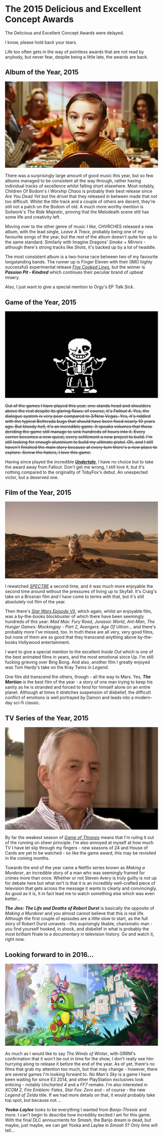 # The 2015 Delicious and Excellent Concept Awards

The Delicious and Excellent Concept Awards were delayed.

I know, please hold back your tears.

Life too often gets in the way of pointless awards that are not read by anybody, but never fear, despite being a little late, the awards are back.

## Album of the Year, 2015

![Passion Pit - Kindred](/assets/awards/2015/kindred.png)

There was a surprisingly large amount of good music this year, but so few albums managed to be consistent all the way through, rather having individual tracks of excellence whilst falling short elsewhere. Most notably, Children Of Bodom's *I Worship Chaos* is probably their best release since *Are You Dead Yet* but the drivel that they released in between made that not too difficult. Whilst the title track and a couple of others are decent, they're still not a patch on the Bodom of old. A much more worthy mention is Soilwork's *The Ride Majestic*, proving that the Melodeath scene still has some life and creativity left.

Moving over to the other genre of music I like, CHVRCHES released a new album, with the lead single, *Leave A Trace*, probably being one of my favourite songs of the year, but the rest of the album doesn't quite
	live up to the same standard. Similarly with Imagine Dragons' *Smoke + Mirrors* - although there's strong tracks like *Shots*, it's backed up by a lot of twaddle.

The most consistent album is a two-horse race between two of my favourite longstanding bands. The runner up is Finger Eleven with their (IMO highly successful) experimental
	release *[Five Cooked Lines](/blog/five-crooked-lines)*, but the winner is **_Passion Pit - Kindred_** which continues their peculiar brand of upbeat misery.

Also, I just want to give a special mention to Orgy's EP *Talk Sick*.

## Game of the Year, 2015

![Undertale](/assets/awards/2015/undertale.png)

~~Out of the games I have played this year, one stands head and shoulders above the rest despite its glaring flaws: of course, it's *Fallout 4*. Yes, the dialogue system is very poor compared to 3/New Vegas. Yes, it's riddled with the typical Bethesda bugs that should have been fixed nearly 10 years ago. But bloody hell, it's an incredible game. It speaks volumes that those deriding the game still manage to sink hundreds of hours into it. Every corner becomes a new quest, every settlement a new project to build. I'm still looking for enough aluminium to build my ultimate pistol. Oh, and I still haven't finished the main story because at every turn there's a new place to explore. Screw the haters, I love this game.~~

Having since played the incredible **_[Undertale](/blog/undertale)_**, I have no choice but to take the award away from Fallout. Don't get me wrong, I still love it, but it's nothing compared to the originality of TobyFox's debut. An unexpected victor, but a deserved one.

## Film of the Year, 2015

![The Martian](/assets/awards/2015/the-martian.jpg)

I rewatched *[SPECTRE](/blogalongabond/spectre)* a second time, and it was much more enjoyable the second time around without the pressures of living up to Skyfall. It's Craig's take on a Brosnan film and I have come to terms with that, but it's still absolutely not film of the year.

Then there's *[Star Wars Episode VII](/blog/the-force-awakens)*, which again, whilst an enjoyable film, was a by-the-books blockbuster of which there have been seemingly hundreds of this year: *Mad Max: Fury Road*, *Jurassic World*, *Ant-Man*, *The Hunger Games: Mockingjay - Part 2*, *Avengers: Age Of Ultron*... and there's probably more I've missed, too. In truth these are all very, very good films, but none of them are so good that they transcend anything above by-the-books Hollywood entertainment.

I want to give a special mention to the excellent *Inside Out* which is one of the best animated films in years, and the most emotional since Up. I'm still fucking grieving over Bing Bong. And also, another film I greatly enjoyed was Tom Hardy's take on the Kray Twins in *Legend*.

One film did transcend the others, though - all the way to Mars. Yes, **_The Martian_** is the best film of the year - a story of one man trying to keep his sanity as he is stranded and forced to fend for himself alone on an entire planet. Although at times it stretches suspension of disbelief, the difficult conflict of emotions is well portrayed by Damon and leads into a modern-day sci-fi classic.

## TV Series of the Year, 2015

![The Jinx: The Life and Deaths of Robert Durst](/assets/awards/2015/the-jinx.jpg)

By far the weakest season of *[Game of Thrones](/game-of-thrones-s5)* means that I'm ruling it out of the running on sheer principle. I'm also annoyed at myself at how much TV I have let slip through my fingers - new seasons of 24 and House of Cards are yet to be watched - so like the game award, this may be revisited in the coming months.

Towards the end of the year came a Netflix series known as *Making a Murderer*, an incredible story of a man who was seemingly framed for crimes more than once. Whether or not Steven Avery is truly guilty is not up for debate here but what isn't is that it is an incredibly well-crafted piece of television that gets across the message it wants to clearly and convincingly. As good as it is, it in fact lead me to watch something else which was even better...

**_The Jinx: The Life and Deaths of Robert Durst_** is basically the opposite of *Making a Murderer* and you almost cannot believe that this is real life. Although the first couple of episodes are a little slow to start, as the full story of Robert Durst unravels - this suprisingly likable, charismatic man - you find yourself hooked, in shock, and disbelief in what is probably the most brilliant finale to a documentary in television history. Go and watch it, right now.

## Looking forward to in 2016...

![Yooka-Laylee](/assets/awards/2015/yooka-laylee.png)

As much as I would like to say *The Winds of Winter*, with GRRM's confirmation that it won't be out in time for the show, I don't really see him hurrying along to release it before the end of the year.  As of yet, there's no films that grab my attention too much, but that may change - however, there are several games I'm looking forward to. *No Man's Sky* is a game I have been waiting for since E3 2014, and other PlayStation exclusives look enticing - notably *Uncharted 4* and a *FF7* remake. I'm also interested in *XCOM 2*, *Fire Emblem: Fates*, *Star Fox: Zero* and - of course - the new *Legend of Zelda* title. If we had more details on that, it would probably take top spot, but because not....

**_Yooka-Laylee_** looks to be everything I wanted from *Banjo-Threeie* and more. I can't begin to describe how incredibly excited I am for this game. With the final DLC annoucments for *Smash*, the Banjo dream is dead, but maybe, just maybe, we can get Yooka and Laylee in *Smash 5*? Only time will tell...